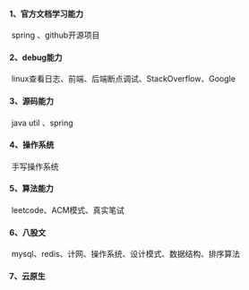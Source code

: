 #### 1、官方文档学习能力

​	spring 、github开源项目

#### 2、debug能力

​	linux查看日志、前端、后端断点调试、StackOverflow、Google

#### 3、源码能力

​	java util 、spring

#### 4、操作系统

​	手写操作系统

#### 5、算法能力

​	leetcode、ACM模式、真实笔试

#### 6、八股文

​	mysql、redis、计网、操作系统、设计模式、数据结构、排序算法

#### 7、云原生

